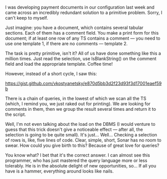 ﻿I was developing payment documents in our configuration last week and came across an incredibly redundant solution to a primitive problem. Sorry, I can't keep to myself.

Just imagine: you have a document, which contains several tabular sections. Each of them has a comment field. You make a print form for this document; if at least one row of any TS contains a comment — you need to use one template 1, if there are no comments — template 2.

The task is pretty primitive, isn't it? All of us have done something like this a million times. Just read the selection, use IsBlankString() on the comment field and load the appropriate template. Coffee time!

However, instead of a short cycle, I saw this:

https://gist.github.com/vkostyanetsky/e870d5bb3d2f23d93f3d17001eaef59b

There is a chain of queries, in the lowest of which we scan all the TS (which, I remind you, we just raked out for printing). We are looking for comments in them, then we group the result several times and return it to the script.

Well, I'm not even talking about the load on the DBMS (I would venture to guess that this trick doesn't give a noticeable effect — after all, the selection is going to be quite small). It's just… Well… Checking a selection of rows is, like, five lines of code. Clear, simple, short, Sonar has no room to swear. How could you give birth to this? Because of great love for queries?

You know what? I bet that it's the correct answer. I can almost see this programmer, who has just mastered the query language more or less tolerably. He is in the absolute delight of new opportunities, so… If all you have is a hammer, everything around looks like nails.
